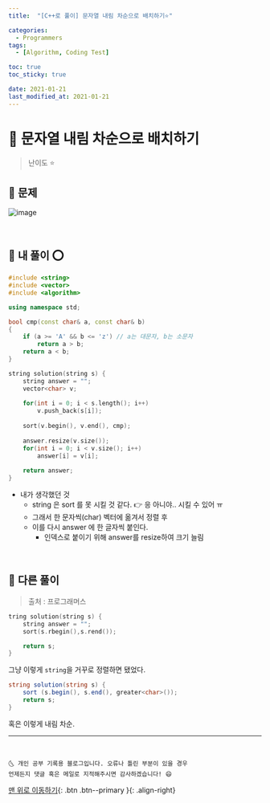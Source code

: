 ```yaml
---
title:  "[C++로 풀이] 문자열 내림 차순으로 배치하기⭐" 

categories:
  - Programmers
tags:
  - [Algorithm, Coding Test]

toc: true
toc_sticky: true

date: 2021-01-21
last_modified_at: 2021-01-21
---
```



# 📌 문자열 내림 차순으로 배치하기

> 난이도 ⭐

## 🚀 문제

![image](https://user-images.githubusercontent.com/42318591/105325214-afe1ae80-5c0f-11eb-97db-78dd9a8ba15f.png)


<br>

## 🚀 내 풀이 ⭕

```cpp
#include <string>
#include <vector>
#include <algorithm>

using namespace std;

bool cmp(const char& a, const char& b)
{
    if (a >= 'A' && b <= 'z') // a는 대문자, b는 소문자
        return a > b;
    return a < b;
}

string solution(string s) {
    string answer = "";
    vector<char> v;
    
    for(int i = 0; i < s.length(); i++)
        v.push_back(s[i]);
    
    sort(v.begin(), v.end(), cmp);
    
    answer.resize(v.size());
    for(int i = 0; i < v.size(); i++)
        answer[i] = v[i];
    
    return answer;
}
```

- 내가 생각했던 것
  - string 은 sort 를 못 시킬 것 같다. 👉 응 아니야.. 시킬 수 있어 ㅠ 
  - 그래서 한 문자씩(char) 벡터에 옮겨서 정렬 후
  - 이를 다시 answer 에 한 글자씩 붙인다. 
    - 인덱스로 붙이기 위해 answer를 resize하여 크기 늘림

<br>

## 🚀 다른 풀이

> 출처 : 프로그래머스

```cpp
tring solution(string s) {
    string answer = "";
    sort(s.rbegin(),s.rend());

    return s;
}
```

그냥 이렇게 `string`을 거꾸로 정렬하면 됐었다. 

```c#
string solution(string s) {
    sort (s.begin(), s.end(), greater<char>());
    return s;
}
```

혹은 이렇게 내림 차순.

***
<br>

    🌜 개인 공부 기록용 블로그입니다. 오류나 틀린 부분이 있을 경우 
    언제든지 댓글 혹은 메일로 지적해주시면 감사하겠습니다! 😄

[맨 위로 이동하기](#){: .btn .btn--primary }{: .align-right}